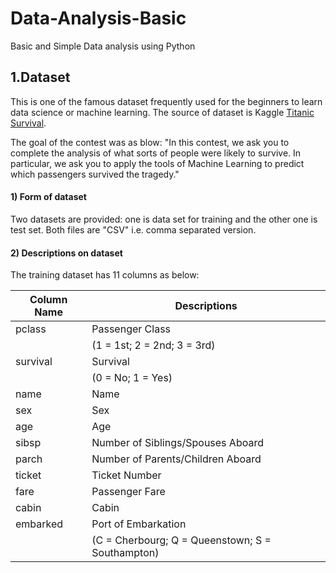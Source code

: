 # Data-Analysis-Basic
Basic and Simple Data analysis using Python

## 1.Dataset
This is one of the famous dataset frequently used for the beginners to learn data science or machine learning.
The source of dataset is Kaggle [Titanic Survival](https://www.kaggle.com/c/titanic-survival/overview).

The goal of the contest was as blow:
"In this contest, we ask you to complete the analysis of what sorts of people were likely to survive. 
In particular, we ask you to apply the tools of Machine Learning to predict which passengers survived the tragedy."

#### 1) Form of dataset
Two datasets are provided: one is data set for training and the other one is test set.
Both files are "CSV" i.e. comma separated version.
#### 2) Descriptions on dataset
The training dataset has 11 columns as below:


| Column Name | Descriptions |
|-------------|-------------------------------------------------------
|pclass     |     Passenger Class                                  |
|           |     (1 = 1st; 2 = 2nd; 3 = 3rd)                      |
|survival   |     Survival                                         |
|           |     (0 = No; 1 = Yes)                                |
|name       |     Name                                             |
|sex        |     Sex                                              |
|age        |     Age                                              |
|sibsp      |     Number of Siblings/Spouses Aboard                |
|parch      |     Number of Parents/Children Aboard                |
|ticket     |     Ticket Number                                    |
|fare       |     Passenger Fare                                   |
|cabin      |     Cabin                                            |
|embarked   |     Port of Embarkation                              |
|           |     (C = Cherbourg; Q = Queenstown; S = Southampton) |

